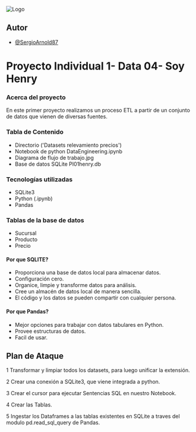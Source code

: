 
![Logo](https://stonkstutors.com/wp-content/uploads/2022/07/Soy-Henry-Entiende-como-funciona-la-plataforma-y-si-vale-la-pena.jpg)


## Autor

- [@SergioArnold87](https://github.com/sergioarnold87)


# Proyecto Individual 1- Data 04- Soy Henry

### Acerca del proyecto

En este primer proyecto realizamos un proceso ETL a partir de un conjunto de datos que vienen de diversas fuentes.

### Tabla de Contenido
- Directorio ('Datasets relevamiento precios')
- Notebook de python DataEngineering.ipynb
- Diagrama de flujo de trabajo.jpg
- Base de datos SQLite PI01henry.db

### Tecnologías utilizadas

- SQLite3
- Python (.ipynb)
- Pandas

### Tablas de la base de datos
- Sucursal 
- Producto
- Precio

#### Por que SQLITE?
- Proporciona una base de datos local para almacenar datos.
- Configuración cero.
- Organice, limpie y transforme datos para análisis.
- Cree un almacén de datos local de manera sencilla.
- El código y los datos se pueden compartir con cualquier persona.

#### Por que Pandas?
- Mejor opciones para trabajar con datos tabulares en Python.
- Provee estructuras de datos.
- Facil de usar.

## Plan de Ataque

1 Transformar y limpiar todos los datasets, para luego unificar la extensión.

2 Crear una conexión a SQLite3, que viene integrada a python.

3 Crear el cursor para ejecutar Sentencias SQL en nuestro Notebook.

4 Crear las Tablas.

5 Ingestar los Dataframes a las tablas existentes en SQLite a traves del modulo pd.read_sql_query de Pandas.







